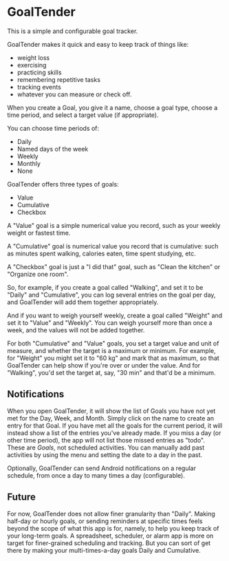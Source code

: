 # GoalTender

This is a simple and configurable goal tracker.

GoalTender makes it quick and easy to keep track of things like:

* weight loss
* exercising
* practicing skills
* remembering repetitive tasks
* tracking events
* whatever you can measure or check off.


When you create a Goal, you give it a name, choose a goal type, choose a time period, and select a target value (if appropriate).

You can choose time periods of:
* Daily
* Named days of the week
* Weekly
* Monthly
* None

GoalTender offers three types of goals:
* Value
* Cumulative
* Checkbox

A "Value" goal is a simple numerical value you record, such as your weekly weight or fastest time.

A "Cumulative" goal is numerical value you record that is cumulative: such as minutes spent walking, calories eaten, time spent studying, etc.

A "Checkbox" goal is just a "I did that" goal, such as "Clean the kitchen" or "Organize one room".


So, for example, if you create a goal called "Walking", and set it to be "Daily" and "Cumulative",
you can log several entries on the goal per day, and GoalTender will add them together appropriately.

And if you want to weigh yourself weekly, create a goal called "Weight" and set it to "Value" and "Weekly".
You can weigh yourself more than once a week, and the values will not be added together.

For both "Cumulative" and "Value" goals, you set a target value and unit of measure, and whether the target is a maximum or minimum.
For example, for "Weight" you might set it to "60 kg" and mark that as maximum, so that GoalTender can
help show if you're over or under the value.  And for "Walking", you'd set the target at, say, "30 min" and that'd be a minimum.


Notifications
-------------

When you open GoalTender, it will show the list of Goals you have not yet met for the Day, Week, and Month.
Simply click on the name to create an entry for that Goal. If you have met all the goals for the current period,
it will instead show a list of the entries you've already made. If you miss a day (or other time period), the app
will not list those missed entries as "todo".  These are *Goals*, not scheduled activities.  You can manually add
past activities by using the menu and setting the date to a day in the past.

Optionally, GoalTender can send Android notifications on a regular schedule, from once a day to many times a day (configurable).



Future
------

For now, GoalTender does not allow finer granularity than "Daily". Making half-day or hourly goals, or sending reminders at specific times
feels beyond the scope of what this app is for, namely, to help you keep track of your long-term goals.  A spreadsheet, scheduler, or
alarm app is more on target for finer-grained scheduling and tracking.  But you can sort of get there by making your
multi-times-a-day goals Daily and Cumulative.
